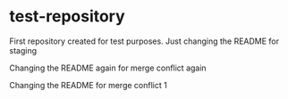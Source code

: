 # test-repository
First repository created for test purposes. Just changing the README for staging 

Changing the README again for merge conflict again

Changing the README for merge conflict 1

